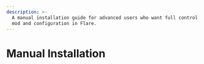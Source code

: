 ```yaml
---
description: >-
  A manual installation guide for advanced users who want full control over each
  mod and configuration in Flare.
---
```


# Manual Installation

